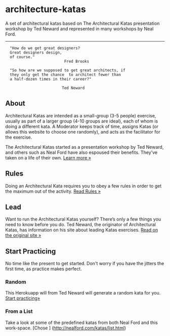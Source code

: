 # architecture-katas
A set of architectural katas based on The Architectural Katas presentation workshop by Ted Neward and represented in many workshops by Neal Ford.

----------

```
  "How do we get great designers?
  Great designers design,
  of course."
                          Fred Brooks

  "So how are we supposed to get great architects, if
  they only get the chance  to architect fewer than
  a half-dozen times in their career?"

                         Ted Neward

```
## About

Architectural Katas are intended as a small-group (3-5 people) exercise, usually as part of a larger group (4-10 groups are ideal), each of whom is doing a different kata. A Moderator keeps track of time, assigns Katas (or allows this website to choose one randomly), and acts as the facilitator for the exercise.

The Architectural Katas started as a presentation workshop by Ted Neward, and others such as Neal Ford have also espoused their benefits. They’ve taken on a life of their own.  [Learn more »](https://archkatas.herokuapp.com/)

## Rules

Doing an Architectural Kata requires you to obey a few rules in order to get the maximum out of the activity.  [Read Rules »](https://archkatas.herokuapp.com/rules.html)

## Lead

Want to run the Architectural Katas yourself? There’s only a few things you need to know before you do. Ted Neward, the originator of Architectural Katas, has information on his site about leading Katas exercises.  [Read on the original site »](https://archkatas.herokuapp.com/lead.html)

## Start Practicing

No time like the present to get started. Don't worry if you have the jitters the first time, as practice makes perfect. 

### Random
This Herokuapp will from Ted Neward will generate a random kata for you.  [Start practicing»](https://archkatas.herokuapp.com/kata.html)

### From a List
Take a look at some of the predefined katas from both Neal Ford and this work-space.
[Chose ]
(http://nealford.com/katas/list.html)
<!--stackedit_data:
eyJoaXN0b3J5IjpbLTE5NTM3NDkwNzMsLTEzODc4NDMzODAsMT
QwNzUyMzI3NiwxOTQyODk4MDE1LDExMzU0MDM5OTUsOTgwMjky
OTI3XX0=
-->